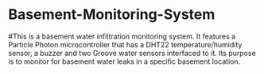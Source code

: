 # Basement-Monitoring-System

#This is a basement water infiltration monitoring system. It features a Particle Photon microcontroller that has a DHT22 temperature/humidity sensor, a buzzer and two Groove water sensors interfaced to it. Its purpose is to monitor for basement water leaks in a specific basement location.
